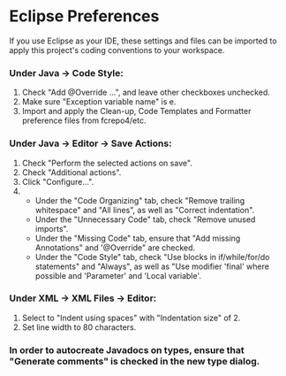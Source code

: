 # Eclipse Preferences

If you use Eclipse as your IDE, these settings and files can be imported to apply
this project's coding conventions to your workspace.

### Under Java -> Code Style:

1. Check "Add @Override ...", and leave other checkboxes unchecked.
2. Make sure "Exception variable name" is e.
3. Import and apply the Clean-up, Code Templates and Formatter preference files from fcrepo4/etc.

### Under Java -> Editor -> Save Actions:

1. Check "Perform the selected actions on save".
2. Check "Additional actions".
3. Click "Configure...".
4.
   + Under the "Code Organizing" tab, check "Remove trailing whitespace" and "All lines", as well as "Correct indentation".
   + Under the "Unnecessary Code" tab, check "Remove unused imports". 
   + Under the "Missing Code" tab, ensure that "Add missing Annotations" and '@Override" are checked.
   + Under the "Code Style" tab, check "Use blocks in if/while/for/do statements" and "Always", as well as "Use modifier 'final' where possible and 'Parameter' and 'Local variable'.

### Under XML -> XML Files -> Editor:

1. Select to "Indent using spaces" with "Indentation size" of 2.
2. Set line width to 80 characters.

### In order to autocreate Javadocs on types, ensure that "Generate comments" is checked in the new type dialog.
